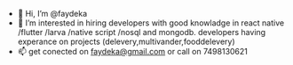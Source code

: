 - 👋 Hi, I’m @faydeka
- 👀 I’m interested in hiring developers with good knowladge in react native /flutter /larva /native script /nosql and mongodb. developers having experance on projects (delevery,multivander,fooddelevery)
- 📫 get conected on faydeka@gmail.com or call on 7498130621
<!---
faydeka/faydeka is a ✨ special ✨ repository because its `README.md` (this file) appears on your GitHub profile.
You can click the Preview link to take a look at your changes.
--->
